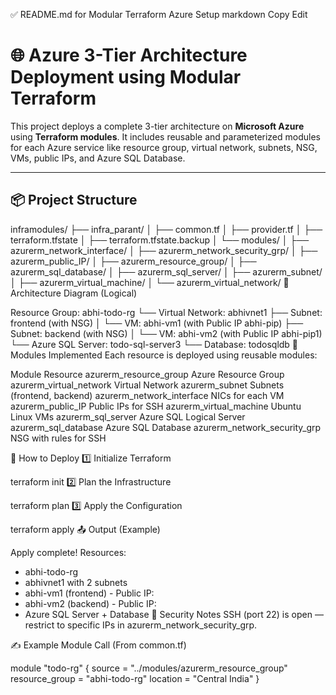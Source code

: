 ✅ README.md for Modular Terraform Azure Setup
markdown
Copy
Edit
# 🌐 Azure 3-Tier Architecture Deployment using Modular Terraform

This project deploys a complete 3-tier architecture on **Microsoft Azure** using **Terraform modules**. It includes reusable and parameterized modules for each Azure service like resource group, virtual network, subnets, NSG, VMs, public IPs, and Azure SQL Database.

---

## 📦 Project Structure

inframodules/
├── infra_parant/
│   ├── common.tf
│   ├── provider.tf
│   ├── terraform.tfstate
│   ├── terraform.tfstate.backup
│   └── modules/
│       ├── azurerm_network_interface/
│       ├── azurerm_network_security_grp/
│       ├── azurerm_public_IP/
│       ├── azurerm_resource_group/
│       ├── azurerm_sql_database/
│       ├── azurerm_sql_server/
│       ├── azurerm_subnet/
│       ├── azurerm_virtual_machine/
│       └── azurerm_virtual_network/
🧱 Architecture Diagram (Logical)

Resource Group: abhi-todo-rg
└── Virtual Network: abhivnet1
    ├── Subnet: frontend (with NSG)
    │   └── VM: abhi-vm1 (with Public IP abhi-pip)
    ├── Subnet: backend (with NSG)
    │   └── VM: abhi-vm2 (with Public IP abhi-pip1)
└── Azure SQL Server: todo-sql-server3
    └── Database: todosqldb
🧰 Modules Implemented
Each resource is deployed using reusable modules:

Module	Resource
azurerm_resource_group	Azure Resource Group
azurerm_virtual_network	Virtual Network
azurerm_subnet	Subnets (frontend, backend)
azurerm_network_interface	NICs for each VM
azurerm_public_IP	Public IPs for SSH
azurerm_virtual_machine	Ubuntu Linux VMs
azurerm_sql_server	Azure SQL Logical Server
azurerm_sql_database	Azure SQL Database
azurerm_network_security_grp	NSG with rules for SSH

🚀 How to Deploy
1️⃣ Initialize Terraform

terraform init
2️⃣ Plan the Infrastructure

terraform plan
3️⃣ Apply the Configuration

terraform apply
📤 Output (Example)

Apply complete! Resources:
  - abhi-todo-rg
  - abhivnet1 with 2 subnets
  - abhi-vm1 (frontend) - Public IP: <ip1>
  - abhi-vm2 (backend) - Public IP: <ip2>
  - Azure SQL Server + Database
🔐 Security Notes
SSH (port 22) is open — restrict to specific IPs in azurerm_network_security_grp.


✍ Example Module Call (From common.tf)

module "todo-rg" {
  source         = "../modules/azurerm_resource_group"
  resource_group = "abhi-todo-rg"
  location       = "Central India"
}
